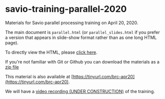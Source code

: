 # savio-training-parallel-2020
Materials for Savio parallel processing training on April 20, 2020.

The main document is `parallel.html` (or `parallel_slides.html` if you prefer a version that appears in slide-show format rather than as one long HTML page).

To directly view the HTML, please [click here](https://htmlpreview.github.io/?https://github.com/ucb-rit/savio-training-parallel-2020/blob/master/parallel_slides.html).

If you're not familiar with Git or Github you can download the materials as a [zip file](https://github.com/ucb-rit/savio-training-parallel-2020/archive/master.zip)

This material is also available at [https://tinyurl.com/brc-apr20](https://tinyurl.com/brc-apr20).

We will have a [video recording (UNDER CONSTRUCTION)](https://www.youtube.com/watch?v=Denj8NyUPVo&list=PLinUqTXTvciPNjqPxvScsXVLLh5MLCz4P) of the training.
